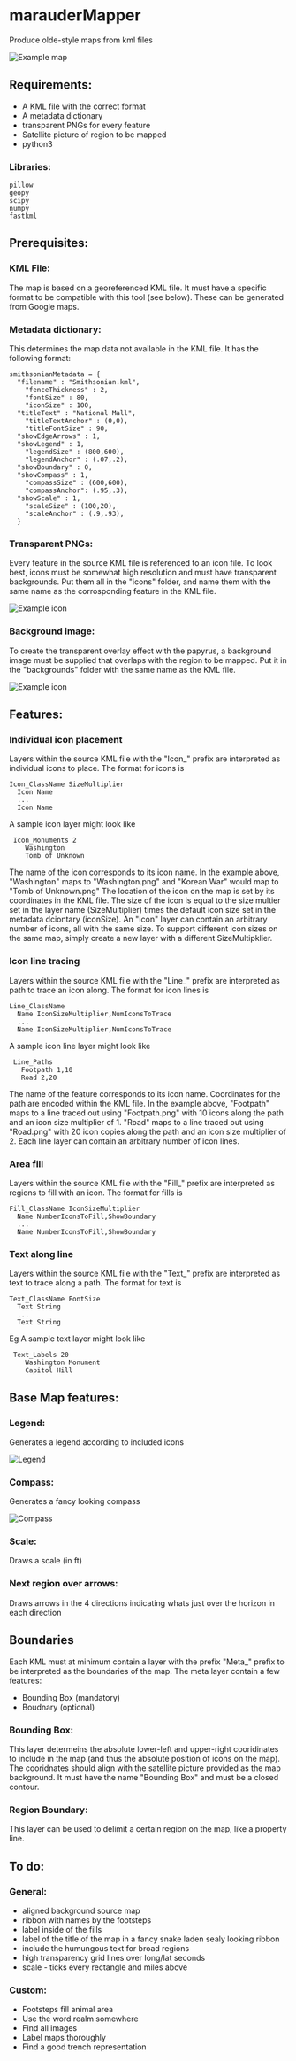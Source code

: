 # marauderMapper
Produce olde-style maps from kml files

![Example map](/Resizedoutput.PNG?raw=true "Example map output")

## Requirements:
* A KML file with the correct format
* A metadata dictionary
* transparent PNGs for every feature
* Satellite picture of region to be mapped
* python3

### Libraries:
    pillow
    geopy
    scipy
    numpy
    fastkml

## Prerequisites:

### KML File:
The map is based on a georeferenced KML file.  It must have a specific format to be compatible with this tool (see below). These can be generated from Google maps.

### Metadata dictionary:
This determines the map data not available in the KML file.  It has the following format:

    smithsonianMetadata = {
      "filename" : "Smithsonian.kml",
        "fenceThickness" : 2,
        "fontSize" : 80,
        "iconSize" : 100,
      "titleText" : "National Mall",
        "titleTextAnchor" : (0,0),
        "titleFontSize" : 90,
      "showEdgeArrows" : 1,
      "showLegend" : 1,
        "legendSize" : (800,600),
        "legendAnchor" : (.07,.2),
      "showBoundary" : 0,
      "showCompass" : 1,
        "compassSize" : (600,600),
        "compassAnchor": (.95,.3),
      "showScale" : 1,
        "scaleSize" : (100,20),
        "scaleAnchor" : (.9,.93),
      }

### Transparent PNGs:
  
  Every feature in the source KML file is referenced to an icon file.  To look best, icons must be somewhat high resolution and must have transparent backgrounds.  Put them all in the "icons" folder, and name them with the same name as the corrosponding feature in the KML file.
  
![Example icon](/icons/road.png?raw=true "Example icon")

### Background image:

  To create the transparent overlay effect with the papyrus, a background image must be supplied that overlaps with the region to be mapped.  Put it in the "backgrounds" folder with the same name as the KML file.
  
![Example icon](/backgrounds/smithsonian.PNG?raw=true "Example background")

## Features:

### Individual icon placement

Layers within the source KML file with the "Icon_" prefix are interpreted as individual icons to place.  The format for icons is

    Icon_ClassName SizeMultiplier
      Icon Name
      ...
      Icon Name
 
 A sample icon layer might look like
 
     Icon_Monuments 2
        Washington
        Tomb of Unknown

The name of the icon corresponds to its icon name.  In the example above, "Washington" maps to "Washington.png" and "Korean War" would map to "Tomb of Unknown.png"  The location of the icon on the map is set by its coordinates in the KML file.  The size of the icon is equal to the size multier set in the layer name (SizeMultiplier) times the default icon size set in the metadata dciontary (iconSize).  An "Icon" layer can contain an arbitrary number of icons, all with the same size.  To support different icon sizes on the same map, simply create a new layer with a different SizeMultipklier.

### Icon line tracing

Layers within the source KML file with the "Line_" prefix are interpreted as path to trace an icon along.  The format for icon lines is

    Line_ClassName
      Name IconSizeMultiplier,NumIconsToTrace
      ...
      Name IconSizeMultiplier,NumIconsToTrace
      
      
 A sample icon line layer might look like
 
     Line_Paths
       Footpath 1,10
       Road 2,20
 
 The name of the feature corresponds to its icon name.  Coordinates for the path are encoded within the KML file.  In the example above, "Footpath" maps to a line traced out using "Footpath.png" with 10 icons along the path and an icon size multiplier of 1.  "Road" maps to a line traced out using "Road.png" with 20 icon copies along the path and an icon size multiplier of 2.  Each line layer can contain an arbitrary number of icon lines.

### Area fill

Layers within the source KML file with the "Fill_" prefix are interpreted as regions to fill with an icon.  The format for fills is

    Fill_ClassName IconSizeMultiplier
      Name NumberIconsToFill,ShowBoundary
      ...
      Name NumberIconsToFill,ShowBoundary

### Text along line

Layers within the source KML file with the "Text_" prefix are interpreted as text to trace along a path.  The format for text is

    Text_ClassName FontSize
      Text String
      ...
      Text String
 
 Eg A sample text layer might look like
 
     Text_Labels 20
        Washington Monument
        Capitol Hill
 
 

## Base Map features:
    
### Legend:
Generates a legend according to included icons

![Legend](/icons/legend.PNG?raw=true "Legend")

### Compass:
Generates a fancy looking compass

![Compass](/icons/compass.png?raw=true "Compass")

### Scale:
Draws a scale (in ft)

### Next region over arrows:
Draws arrows in the 4 directions indicating whats just over the horizon in each direction

## Boundaries

Each KML must at minimum contain a layer with the prefix "Meta_" prefix to be interpreted as the boundaries of the map. The meta layer contain a few features:
* Bounding Box (mandatory)
* Boudnary (optional)

### Bounding Box:

This layer determeins the absolute lower-left and upper-right cooridinates to include in the map (and thus the absolute position of icons on the map).  The cooridnates should align with the satellite picture provided as the map background.  It must have the name "Bounding Box" and must be a closed contour.

### Region Boundary:

This layer can be used to delimit a certain region on the map, like a property line.
 
## To do:

### General:
* aligned background source map
* ribbon with names by the footsteps
* label inside of the fills
* label of the title of the map in a fancy snake laden sealy looking ribbon
* include the humungous text for broad regions
* high transparency grid lines over long/lat seconds
* scale - ticks every rectangle and miles above

### Custom:
* Footsteps fill animal area
* Use the word realm somewhere
* Find all images
* Label maps thoroughly
* Find a good trench representation
